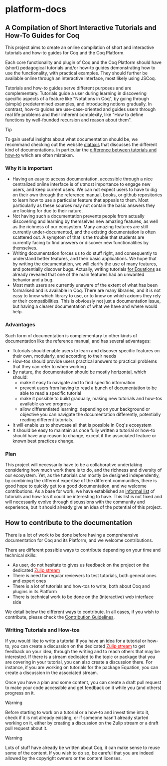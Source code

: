 # platform-docs

## A Compilation of Short Interactive Tutorials and How-To Guides for Coq
This project aims to create an online compilation of short and interactive tutorials and how-to guides for Coq and the Coq Platform.

Each core functionality and plugin of Coq and the Coq Platform should have (short) pedagogical tutorials and/or 
how-to guides demonstrating how to use the functionality, with practical examples.
They should further be available online through an interactive interface, most likely using JSCoq.

Tutorials and how-to guides serve different purposes and are complementary.
Tutorials guide a user during learning in discovering specific aspects of a feature like "Notations in Coq",
by going through (simple) predetermined examples, and introducing notions gradually.
In contrast, how-to guides are use-case-oriented and guides users through real life problems and their inherent complexity,
like "How to define functions by well-founded recursion and reason about them".

> [!TIP]
> To gain useful insights about what documentation should be, we recommand
> checking out the website [diataxis](https://diataxis.fr/) that discusses the
> different kind of documentations.
> In particular the [difference between tutorials and how-to](https://diataxis.fr/tutorials-how-to/)
> which are often mistaken.

### Why it is important
- Having an easy to access documentation, accessible through a nice centralized
  online interface is of utmost importance to engage new users, and keep current
  users. 
  We can not expect users to have to dig on their own through the reference
  manual, books, or github repositories to learn how to use a particular feature
  that appeals to them.
  Most particularly as these sources may not contain the basic answers they are
  looking for due to their nature. 
- Not having such a documentation prevents people from actually discovering and
  learning by themselves new amazing features, as well as the richness of our
  ecosystem.
  Many amazing features are still currently under-documented, and the existing
  documentation is often scattered out. 
  A symptom of that is the trouble that students are currently facing to find
  answers or discover new functionalities by themselves.
- Writing documentation forces us to do stuff right, and consequently to 
  understand better features, and their basic applications.
  We hope that by writing the documentation, we will clarify the use of many
  features, and potentially discover bugs.
  Actually, writing tutorials [for Equations](https://github.com/Zimmi48/platform-docs/pull/1#issuecomment-2098810034)
  as already revealed that one of the main features had an unwanted behavior and a bug.
- Most math users are currently unaware of the extent of what has been
  formalised and is available in Coq.
  There are many libraries, and it is not easy to know which library to use, or
  to know on which axioms they rely or their compatibilities. 
  This is obviously not just a documentation issue, but having a clearer
  documentation of what we have and where would help.


### Advantages
Such form of documentation is complementary to other kinds of documentation like the reference manual, and has several advantages:

- Tutorials should enable users to learn and discover specific features on their own, modularly, and according to their needs
- How-tos should provide users practical answers to practical problems that they can refer to when working
- By nature, the documentation should be mostly horizontal, which should:
  - make it easy to navigate and to find specific information
  - prevent users from having to read a bunch of documentation to be able to read a specific tutorial
  - make it possible to build gradually, making new tutorials and how-tos available as we progress
  - allow differentiated learning: depending on your background or objective you can navigate the
    documentation differently, potentially reading different tutorials.
- It will enable us to showcase all that is possible in Coq's ecosystem
- It should be easy to maintain as once fully written a tutorial or how-to should have any reason to change,
  except if the associated feature or known best practices change.

### Plan
This project will necessarily have to be a collaborative undertaking considering how much work there is to do,
and the richness and diversity of our ecosystem.
Yet, as the tutorials can mostly be designed independently, by combining the different expertise of the different communities,
there is good hope to quickly get to a good documentation, and we welcome contributions.
As a base for work, we have established an [informal list](https://github.com/Zimmi48/platform-docs/blob/main/draft_structure_doc.md)
of tutorials and how-tos it could be interesting to have.
This list is not fixed and will necessarily evolve through discussions with the community and experience, 
but it should already give an idea of the potential of this project.




## How to contribute to the documentation

There is a lot of work to be done before having a comprehensive documentation for Coq and its Platform, and we welcome contributions.

There are different possible ways to contribute depending on your time and technical skills:
- As user, do not hesitate to gives us feedback on the project on the dedicated <span style="color:red"><u>Zulip stream</u></span>
- There is need for regular reviewers to test tutorials, both general ones and expert ones
- There is a lot of tutorials and how-tos to write, both about Coq and plugins in its Platform
- There is technical work to be done on the (interactive) web interface side

We detail below the different ways to contribute. 
In all cases, if you wish to contribute, please check the 
[Contribution Guidelines](https://github.com/Zimmi48/platform-docs/blob/main/README.md).

### Writing Tutorials and How-tos
If you would like to write a tutorial 
If you have an idea for a tutorial or how-to, you can create a discussion on the dedicated <span style="color:red"><u>Zulip stream</u></span>
to get feedback on your idea, through the writing and to reach others that may be interested.
If there is a stream dedicated to the topic or package that you are covering in your tutorial, you can also create a discussion there.
For instance, if you are working on tutorials for the package
Equation, you can create a discussion in the associated stream.

Once you have a plan and some content, you can create a draft pull request to make your code accessible
and get feedback on it while you (and others) progress on it.

> [!WARNING]
> Before starting to work on a tutorial or a how-to and invest time into it, check if it is not already existing,
> or if someone hasn't already started working on it, either by creating a discussion on the Zulip stream or a draft pull request about it.

> [!WARNING]
> Lots of stuff have already be written about Coq, it can make sense to reuse some of the content. 
> If you wish to do so, be careful that you are indeed allowed by the copyright owners or the content licenses.


